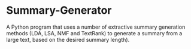 # Summary-Generator
A Python program that uses a number of extractive summary generation methods (LDA, LSA, NMF and TextRank) to generate a summary from a large text, based on the desired summary length).
